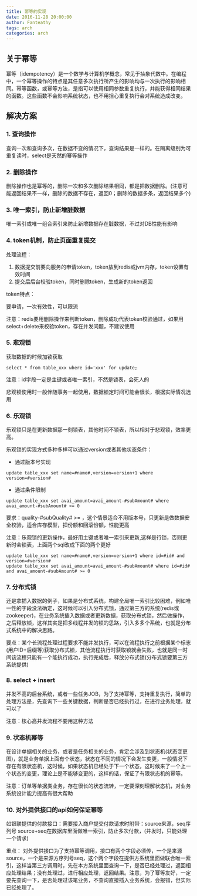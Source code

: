 ```yaml
---
title: 幂等的实现
date: 2016-11-28 20:00:00
author: Fanteathy
tags: arch
categories: arch
---
```


## 关于幂等

幂等（idempotency）是一个数学与计算机学概念，常见于抽象代数中。在编程中，一个幂等操作的特点是其任意多次执行所产生的影响均与一次执行的影响相同。幂等函数，或幂等方法，是指可以使用相同参数重复执行，并能获得相同结果的函数。这些函数不会影响系统状态，也不用担心重复执行会对系统造成改变。

## 解决方案

### 1. 查询操作

查询一次和查询多次，在数据不变的情况下，查询结果是一样的。在隔离级别为可重复读时，select是天然的幂等操作 

### 2. 删除操作

删除操作也是幂等的，删除一次和多次删除结果相同，都是把数据删除。(注意可能返回结果不一样，删除的数据不存在，返回0；删除的数据多条，返回结果多个) 

### 3. 唯一索引，防止新增脏数据

唯一索引或唯一组合索引来防止新增数据存在脏数据，不过对DB性能有影响

### 4. token机制，防止页面重复提交

处理流程：
 
1. 数据提交前要向服务的申请token，token放到redis或jvm内存，token设置有效时间
2. 提交后后台校验token，同时删除token，生成新的token返回 

token特点： 

要申请，一次有效性，可以限流 

注意：redis要用删除操作来判断token，删除成功代表token校验通过，如果用select+delete来校验token，存在并发问题，不建议使用 

### 5. 悲观锁

获取数据的时候加锁获取

``` 
select * from table_xxx where id='xxx' for update; 
```

注意：id字段一定是主键或者唯一索引，不然是锁表，会死人的 

悲观锁使用时一般伴随事务一起使用，数据锁定时间可能会很长，根据实际情况选用 

### 6. 乐观锁

乐观锁只是在更新数据那一刻锁表，其他时间不锁表，所以相对于悲观锁，效率更高。 

乐观锁的实现方式多种多样可以通过version或者其他状态条件： 

- 通过版本号实现 

```
update table_xxx set name=#name#,version=version+1 where version=#version# 
```

- 通过条件限制 

```
update table_xxx set avai_amount=avai_amount-#subAmount# where avai_amount-#subAmount# >= 0 
```

要求：quality-#subQuality# >= ，这个情景适合不用版本号，只更新是做数据安全校验，适合库存模型，扣份额和回滚份额，性能更高 

注意：乐观锁的更新操作，最好用主键或者唯一索引来更新,这样是行锁，否则更新时会锁表，上面两个sql改成下面的两个更好 

```
update table_xxx set name=#name#,version=version+1 where id=#id# and version=#version# 
update table_xxx set avai_amount=avai_amount-#subAmount# where id=#id# and avai_amount-#subAmount# >= 0 
```

### 7. 分布式锁

还是拿插入数据的例子，如果是分布式系统，构建全局唯一索引比较困难，例如唯一性的字段没法确定，这时候可以引入分布式锁，通过第三方的系统(redis或zookeeper)，在业务系统插入数据或者更新数据，获取分布式锁，然后做操作，之后释放锁，这样其实是把多线程并发的锁的思路，引入多多个系统，也就是分布式系统中的解决思路。

要点：某个长流程处理过程要求不能并发执行，可以在流程执行之前根据某个标志(用户ID+后缀等)获取分布式锁，其他流程执行时获取锁就会失败，也就是同一时间该流程只能有一个能执行成功，执行完成后，释放分布式锁(分布式锁要第三方系统提供) 

### 8. select + insert

并发不高的后台系统，或者一些任务JOB，为了支持幂等，支持重复执行，简单的处理方法是，先查询下一些关键数据，判断是否已经执行过，在进行业务处理，就可以了

注意：核心高并发流程不要用这种方法 

### 9. 状态机幂等

在设计单据相关的业务，或者是任务相关的业务，肯定会涉及到状态机(状态变更图)，就是业务单据上面有个状态，状态在不同的情况下会发生变更，一般情况下存在有限状态机，这时候，如果状态机已经处于下一个状态，这时候来了一个上一个状态的变更，理论上是不能够变更的，这样的话，保证了有限状态机的幂等。 

注意：订单等单据类业务，存在很长的状态流转，一定要深刻理解状态机，对业务系统设计能力提高有很大帮助 

### 10. 对外提供接口的api如何保证幂等

如银联提供的付款接口：需要接入商户提交付款请求时附带：source来源，seq序列号 
source+seq在数据库里面做唯一索引，防止多次付款，(并发时，只能处理一个请求) 

重点： 
对外提供接口为了支持幂等调用，接口有两个字段必须传，一个是来源source，一个是来源方序列号seq，这个两个字段在提供方系统里面做联合唯一索引，这样当第三方调用时，先在本方系统里面查询一下，是否已经处理过，返回相应处理结果；没有处理过，进行相应处理，返回结果。注意，为了幂等友好，一定要先查询一下，是否处理过该笔业务，不查询直接插入业务系统，会报错，但实际已经处理了。 
